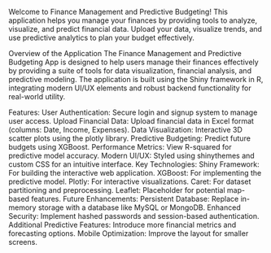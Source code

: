 Welcome to Finance Management and Predictive Budgeting!
This application helps you manage your finances by providing tools to analyze, visualize, and predict financial data. Upload your data, visualize trends, and use predictive analytics to plan your budget effectively.

Overview of the Application
The Finance Management and Predictive Budgeting App is designed to help users manage their finances effectively by providing a suite of tools for data visualization, financial analysis, and predictive modeling. The application is built using the Shiny framework in R, integrating modern UI/UX elements and robust backend functionality for real-world utility.

Features:
User Authentication: Secure login and signup system to manage user access.
Upload Financial Data: Upload financial data in Excel format (columns: Date, Income, Expenses).
Data Visualization: Interactive 3D scatter plots using the plotly library.
Predictive Budgeting: Predict future budgets using XGBoost.
Performance Metrics: View R-squared for predictive model accuracy.
Modern UI/UX: Styled using shinythemes and custom CSS for an intuitive interface.
Key Technologies:
Shiny Framework: For building the interactive web application.
XGBoost: For implementing the predictive model.
Plotly: For interactive visualizations.
Caret: For dataset partitioning and preprocessing.
Leaflet: Placeholder for potential map-based features.
Future Enhancements:
Persistent Database: Replace in-memory storage with a database like MySQL or MongoDB.
Enhanced Security: Implement hashed passwords and session-based authentication.
Additional Predictive Features: Introduce more financial metrics and forecasting options.
Mobile Optimization: Improve the layout for smaller screens.
